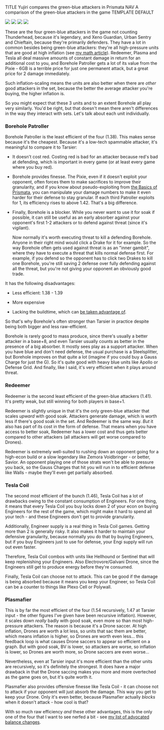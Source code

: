 TITLE Yujiri compares the green-blue attackers in Prismata
NAV A comparison of the green-blue attackers in the game
TEMPLATE DEFAULT

![](https://s3.amazonaws.com/lunarch_blog/Units/Random+Set/Borehole%20Patroller.png)
![](https://s3.amazonaws.com/lunarch_blog/Units/Random+Set/Redeemer.png)
![](https://s3.amazonaws.com/lunarch_blog/Units/Random+Set/Tesla%20Coil.png)
![](https://s3.amazonaws.com/lunarch_blog/Units/Random+Set/Plasmafier.png)

These are the four green-blue attackers in the game not counting Thunderhead, because it's legendary, and Xeno Guardian, Urban Sentry and Chieftain, because they're primarily defenders. They have a lot in common besides being green-blue attackers: they're all high-pressure units that are good at high inflation (see [my math article](math)). Redeemer, Plasma and Tesla all deal massive amounts of constant damage in return for an additional cost to you, and Borehole Patroller gets a lot of its value from the Pixie - 6GB is a terrible price for just one permanent attack, but a great price for 2 damage immediately.

Such inflation-scaling means the units are also better when there are *other* good attackers in the set, because the better the average attacker you're buying, the higher inflation is.

So you might expect that these 3 units and to an extent Borehole all play very similarly. You'd be right, but that doesn't mean there aren't differences in the way they interact with sets. Let's talk about each unit individually.

### Borehole Patroller

Borehole Patroller is the least efficient of the four (1.38). This makes sense because it's the cheapest. Because it's a low-tech spammable attacker, it's meaningful to compare it to Tarsier:

* It doesn't cost red. Costing red is bad for an attacker because red's bad at defending, which is important in every game (or at least every game where you buy red).

* Borehole provides finesse. The Pixie, even if it doesn't exploit your opponent, often forces them to make sacrifices to improve their granularity, and if you know about pseudo-exploiting from [the Basics of Prismata](basics), you can manipulate your damage numbers to make it even harder for their defense to stay granular. If each third Patroller exploits for 1, its efficiency rises to above 1.42. That's a big difference.

* Finally, Borehole is a blocker. While you never want to use it for soak if possible, it can still be useful as an early absorber against your opponent's first 1-2 attackers or to defend against threat (since it's vigilant).

	Now normally it's worth executing threat to kill a defending Borehole. Anyone in their right mind would click a Drake for it for example. So the way Borehole often gets used against threat is as an "inner gambit", where they have to execute a threat that kills normal defense first. For example, if you defend so the opponent has to click two Drakes to kill one Borehole, you're still saving 2 defense over fully defending against all the threat, but you're not giving your opponent an obviously good trade.

It has the following disadvantages:

* Less efficient: 1.38 - 1.39

* More expensive

* Lacking the buildtime, which can [be taken advantage of](https://yujiri.xyz/prismata/basics#deny-absorb).

So that's why Borehole's often stronger than Tarsier in practice despite being both bigger and less raw-efficient.

Borehole is rarely good to mass produce, since there's usually a better attacker in a base+8, and even Tarsier usually counts as better in the presence of a big absorber. It mostly sees play as a support attacker. When you have blue and don't need defense, the usual purchase is a Steelsplitter, but Borehole improves on that quite a lot (imagine if you could buy a Gauss Charge for just the G). So it's quite good with heavy blue units like Apollo or Defense Grid. And finally, like I said, it's very efficient when it plays around threat.

### Redeemer

Redeemer is the second least efficient of the green-blue attackers (1.41). It's pretty weak, but still winning for both players in base+1.

Redeemer is slightly unique in that it's the only green-blue attacker that scales *upward* with good soak. Attackers generate damage, which is worth less if there's good soak in the set. And Redeemer is the same way. *But* it also has part of its cost in the form of defense. That means when you have access to better soak, Redeemer has a lower cost and thus gets better compared to other attackers (all attackers will get worse compared to Drones).

Redeemer is extremely well-suited to rushing down an opponent going for a high-econ build or a slow legendary like Zemora Voidbringer - or better, Savior. An opponent playing one of those strats won't be able to pressure you back, so the Gauss Charges that hit you will run in to efficient defense like Walls - maybe they'll even get partially absorbed.

### Tesla Coil

The second most efficient of the bunch (1.46), Tesla Coil has a lot of drawbacks owing to the constant consumption of Engineers. For one thing, it means that every Tesla Coil you buy locks down 2 of your econ on buying Engineers for the rest of the game, which might make it hard to spend all your tech - and these Engineers don't get to provide granularity.

Additionally, Engineer supply is a real thing in Tesla Coil games. Getting more than 2 is generally risky. It also makes it harder to maintain your defensive granularity, because normally you do that by buying Engineers, but if you buy Engineers just to use for defense, your Engi supply will run out even faster.

Therefore, Tesla Coil combos with units like Hellhound or Sentinel that will keep replenishing your Engineers. Also Electrovore/Galvani Drone, since the Engineers still get to produce energy before they're consumed.

Finally, Tesla Coil can choose not to attack. This can be good if the damage is being absorbed because it means you keep your Engineer, so Tesla Coil can be a counter to things like Plexo Cell or Polywall.

### Plasmafier

This is by far the most efficient of the four (1.54 recursively, 1.47 at Tarsier input - the other figures I've given have been recursive inflation). However, it scales down *really* badly with good soak, even more so than most high-pressure attackers. The reason is because it's a Drone saccer. At high inflation, Drones are worth a lot less, so units that sac them are better, which means inflation is higher, so Drones are worth even less... this feedback loop is what causes Drone saccers to appear so efficient on a graph. But with good soak, BV is lower, so attackers are worse, so inflation is lower, so Drones are worth more, so Drone saccers are even worse...

Nevertheless, even at Tarsier input it's more efficient than the other units are recursively, so it's definitely the strongest. It does have a major drawback in that the Drone saccing makes you more and more overteched as the game goes on, but it's quite worth it.

Plasmafier also provides offensive finesse like Tesla Coil - it can choose not to attack if your opponent will just absorb the damage. This way you get to keep your Drone. Only it's even better, because Plasmafier actually *blocks* when it doesn't attack - how cool is that?

With so much raw efficiency *and* these other advantages, this is the only one of the four that I want to see nerfed a bit - see [my list of advocated balance changes](changes).
